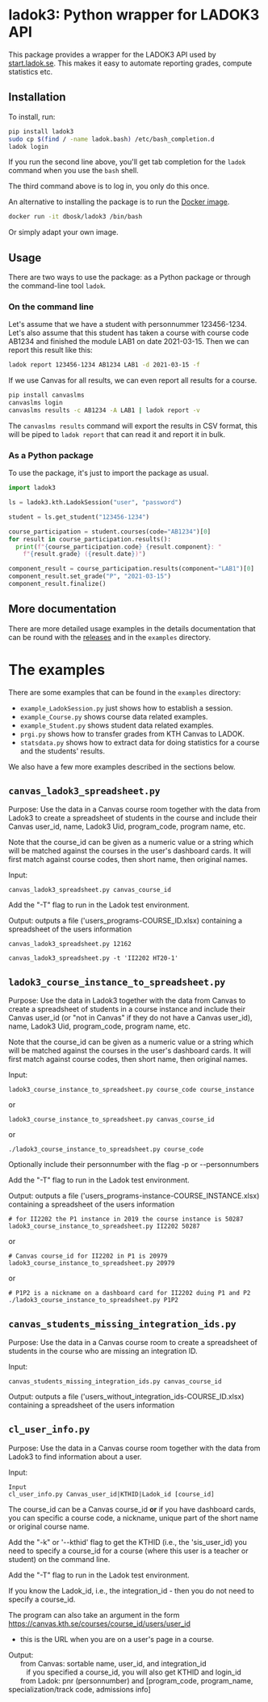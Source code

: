 # ladok3: Python wrapper for LADOK3 API

This package provides a wrapper for the LADOK3 API used by 
[start.ladok.se][ladok]. This makes it easy to automate reporting grades, 
compute statistics etc.

## Installation

To install, run:
```bash
pip install ladok3
sudo cp $(find / -name ladok.bash) /etc/bash_completion.d
ladok login
```
If you run the second line above, you'll get tab completion for the `ladok` 
command when you use the `bash` shell.

The third command above is to log in, you only do this once.

An alternative to installing the package is to run the [Docker image][docker].
```bash
docker run -it dbosk/ladok3 /bin/bash
```
Or simply adapt your own image.

## Usage

There are two ways to use the package: as a Python package or through the 
command-line tool `ladok`.

### On the command line

Let's assume that we have a student with personnummer 123456-1234.
Let's also assume that this student has taken a course with course code AB1234 
and finished the module LAB1 on date 2021-03-15.
Then we can report this result like this:
```bash
ladok report 123456-1234 AB1234 LAB1 -d 2021-03-15 -f
```

If we use Canvas for all results, we can even report all results for a 
course.
```bash
pip install canvaslms
canvaslms login
canvaslms results -c AB1234 -A LAB1 | ladok report -v
```
The `canvaslms results` command will export the results in CSV format, this 
will be piped to `ladok report` that can read it and report it in bulk.

### As a Python package

To use the package, it's just to import the package as usual.
```python
import ladok3

ls = ladok3.kth.LadokSession("user", "password")

student = ls.get_student("123456-1234")

course_participation = student.courses(code="AB1234")[0]
for result in course_participation.results():
  print(f"{course_participation.code} {result.component}: "
    f"{result.grade} ({result.date})")

component_result = course_participation.results(component="LAB1")[0]
component_result.set_grade("P", "2021-03-15")
component_result.finalize()
```

## More documentation

There are more detailed usage examples in the details documentation that can be 
round with the [releases][releases] and in the `examples` directory.

[ladok]: https://start.ladok.se
[docker]: https://hub.docker.com/repository/docker/dbosk/ladok3
[releases]: https://github.com/dbosk/ladok3/releases


# The examples

There are some examples that can be found in the `examples` directory:

  - `example_LadokSession.py` just shows how to establish a session.
  - `example_Course.py` shows course data related examples.
  - `example_Student.py` shows student data related examples.
  - `prgi.py` shows how to transfer grades from KTH Canvas to LADOK.
  - `statsdata.py` shows how to extract data for doing statistics for a course 
    and the students' results.

We also have a few more examples described in the sections below.

## `canvas_ladok3_spreadsheet.py`

Purpose: Use the data in a Canvas course room together with the data from Ladok3 to create a spreadsheet of students in the course
and include their Canvas user_id, name, Ladok3 Uid, program_code, program name, etc.

Note that the course_id can be given as a numeric value or a string which will be matched against the courses in the user's dashboard cards. It will first match against course codes, then short name, then original names.

Input: 
```
canvas_ladok3_spreadsheet.py canvas_course_id
```
Add the "-T" flag to run in the Ladok test environment.

Output: outputs a file ('users_programs-COURSE_ID.xlsx) containing a spreadsheet of the users information

```
canvas_ladok3_spreadsheet.py 12162

canvas_ladok3_spreadsheet.py -t 'II2202 HT20-1'
```


## `ladok3_course_instance_to_spreadsheet.py`

Purpose: Use the data in Ladok3 together with the data from Canvas to create a spreadsheet of students in a course
instance and include their Canvas user_id (or "not in Canvas" if they do not have a Canvas user_id), name, Ladok3 Uid, program_code, program name, etc.

Note that the course_id can be given as a numeric value or a string which will be matched against the courses in the user's dashboard cards. It will first match against course codes, then short name, then original names.

Input: 
```
ladok3_course_instance_to_spreadsheet.py course_code course_instance
```
or
```
ladok3_course_instance_to_spreadsheet.py canvas_course_id
```
or
```
./ladok3_course_instance_to_spreadsheet.py course_code
```

Optionally include their personnumber with the flag -p or --personnumbers 

Add the "-T" flag to run in the Ladok test environment.

Output: outputs a file ('users_programs-instance-COURSE_INSTANCE.xlsx) containing a spreadsheet of the users information

```
# for II2202 the P1 instance in 2019 the course instance is 50287
ladok3_course_instance_to_spreadsheet.py II2202 50287
```
or
```
# Canvas course_id for II2202 in P1 is 20979
ladok3_course_instance_to_spreadsheet.py 20979
```
or
```
# P1P2 is a nickname on a dashboard card for II2202 duing P1 and P2
./ladok3_course_instance_to_spreadsheet.py P1P2
```


## `canvas_students_missing_integration_ids.py`

Purpose: Use the data in a Canvas course room to create a spreadsheet of students in the course who are missing an integration ID.

Input: 
```
canvas_students_missing_integration_ids.py canvas_course_id
```
Output: outputs a file ('users_without_integration_ids-COURSE_ID.xlsx) containing a spreadsheet of the users information


## `cl_user_info.py`

Purpose: Use the data in a Canvas course room together with the data from Ladok3 to find information about a user.

Input: 
```
Input 
cl_user_info.py Canvas_user_id|KTHID|Ladok_id [course_id]
```
The course_id can be a Canvas course_id **or** if you have dashboard cards, you can specific a course code, a nickname, unique part of the short name or original course name.

Add the "-k" or '--kthid' flag to get the KTHID (i.e., the 'sis_user_id) you need to specify a course_id for a course (where this user is a teacher or student) on the command line.

Add the "-T" flag to run in the Ladok test environment.

If you know the Ladok_id, i.e., the integration_id - then you do not need to specify a course_id.

The program can also take an argument in the form https://canvas.kth.se/courses/course_id/users/user_id
- this is the URL when you are on a user's page in a course.

Output:\
&nbsp;&nbsp;&nbsp;&nbsp;&nbsp;&nbsp;from Canvas: sortable name, user_id, and integration_id\
&nbsp;&nbsp;&nbsp;&nbsp;&nbsp;&nbsp;&nbsp;&nbsp;&nbsp;if you specified a course_id, you will also get KTHID and login_id\
&nbsp;&nbsp;&nbsp;&nbsp;&nbsp;&nbsp;from Ladok:  pnr (personnumber) and [program_code, program_name, specialization/track code, admissions info]


